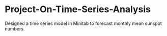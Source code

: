 # Project-On-Time-Series-Analysis
Designed a time series model in Minitab to forecast monthly mean sunspot numbers.

